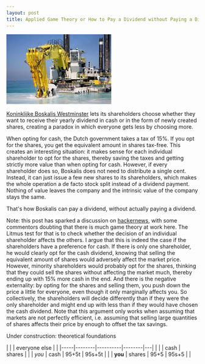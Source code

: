 ```yaml
---
layout: post
title: Applied Game Theory or How to Pay a Dividend without Paying a Dividend
---
```

<p><img src="/assets/images/boskalis.jpg" alt="" class="image left"></p><a href="http://boskalis.com">Koninklijke Boskalis Westminster</a> lets its shareholders choose whether they want to receive their yearly
dividend in cash or in the form of newly created shares, creating a paradox in which everyone gets less by choosing more.

When opting for cash, the Dutch government takes a tax of 15%.
If you opt for the shares, you get the equivalent amount in shares tax-free.
This creates an interesting situation: it makes sense for each individual shareholder to opt for the shares, thereby saving the taxes
and getting strictly more value than when opting for cash. However, if every shareholder does so, Boskalis does not need to distribute
a single cent. Instead, it can just issue a few new shares to its shareholders, which makes the whole operation
a de facto stock split instead of a dividend payment. Nothing of value leaves the company and the intrinsic value of the company stays the same.

That's how Boskalis can pay a dividend, without actually paying a dividend.

Note: this post has sparked a discussion on <a href="https://news.ycombinator.com/item?id=11821150">hackernews</a>, with some commentors doubting that there is much game theory at work here. The Litmus test for that is to check whether the decision of an individual shareholder affects the others. I argue that this is indeed the case if the shareholders have a preference for cash. If there is only one shareholder, he would clearly opt for the cash dividend, knowing that selling the equivalent amount of shares would adversely affect the market price. However, minority shareholders would probably opt for the shares, thinking that they could sell the shares without affecting the market much, thereby ending up with 15% more cash in the end. And there is the negative externality: by opting for the shares and selling them, you push down the price a little for everyone, even though it only marginally affects you. So collectively, the shareholders will decide differently than if they were the only shareholder and might end up with less than if they would have chosen the cash dividend. Note that this argument only works when assuming that markets are not perfectly efficient, i.e. assuming that selling large quantities of shares affects their price by enough to offset the tax savings. 

Under construction: theoretical foundations

|     |        | everyone   else   |   |
|-----|--------|----------|--------|---|
|     |        | cash     | shares |   |
| *you* | cash   | 95+5t    | 95s+5t |   |
| **you** | shares | 95+5     | 95s+5  |   |

